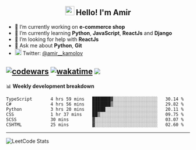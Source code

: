 <h2 align="center"><img src="https://media.giphy.com/media/hvRJCLFzcasrR4ia7z/giphy.gif" width="25px"> Hello! I'm Amir</h2>

- 🔭 I’m currently working on **e-commerce shop**
- 🌱 I’m currently learning **Python**, **JavaScript**, **ReactJs** and **Django**
- 🤔 I’m looking for help with **ReactJs**
- 💬 Ask me about **Python**, **Git**
- <img alt="Amir Kamolov | Twitter" width="18px" src="https://raw.githubusercontent.com/peterthehan/peterthehan/master/assets/twitter.svg" /> Twitter: [@amir__kamolov ](https://twitter.com/amir__kamolov)

[![codewars](https://www.codewars.com/users/Kamolov%20Amir/badges/micro)](https://www.codewars.com/users/Kamolov%20Amir)
[![wakatime](https://wakatime.com/badge/user/12da36de-2fca-4ef2-bb44-ec10c4750b61.svg)](https://wakatime.com/@12da36de-2fca-4ef2-bb44-ec10c4750b61)
![](https://komarev.com/ghpvc/?username=Amir0715&style=flat-square)
---

📊 **Weekly development breakdown**
<!--START_SECTION:waka-->

```text
TypeScript       4 hrs 59 mins   ███████▓░░░░░░░░░░░░░░░░░   30.14 %
C#               4 hrs 56 mins   ███████▒░░░░░░░░░░░░░░░░░   29.82 %
Python           3 hrs 20 mins   █████░░░░░░░░░░░░░░░░░░░░   20.11 %
CSS              1 hr 37 mins    ██▒░░░░░░░░░░░░░░░░░░░░░░   09.75 %
SCSS             30 mins         ▓░░░░░░░░░░░░░░░░░░░░░░░░   03.07 %
CSHTML           25 mins         ▓░░░░░░░░░░░░░░░░░░░░░░░░   02.60 %
```

<!--END_SECTION:waka-->

---

![LeetCode Stats](https://leetcard.jacoblin.cool/Amir0715?theme=dark&font=Noto%20Sans%20Mono&ext=heatmap)
